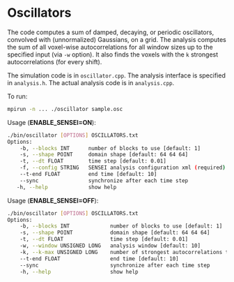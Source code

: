 # Oscillators

The code computes a sum of damped, decaying, or periodic oscillators, convolved
with (unnormalized) Gaussians, on a grid. The analysis computes the sum of all
voxel-wise autocorrelations for all window sizes up to the specified input (via
`-w` option). It also finds the voxels with the `k` strongest autocorrelations
(for every shift).

The simulation code is in `oscillator.cpp`.
The analysis interface is specified in `analysis.h`.
The actual analysis code is in `analysis.cpp`.

To run:
```bash
mpirun -n ... ./oscillator sample.osc
```

Usage (**ENABLE_SENSEI=ON**):
```bash
./bin/oscillator [OPTIONS] OSCILLATORS.txt
Options:
    -b, --blocks INT      number of blocks to use [default: 1]
    -s, --shape POINT     domain shape [default: 64 64 64]
    -t, --dt FLOAT        time step [default: 0.01]
    -f, --config STRING   SENSEI analysis configuration xml (required)
    --t-end FLOAT         end time [default: 10]
    --sync                synchronize after each time step
   -h, --help             show help
```

Usage (**ENABLE_SENSEI=OFF**):
```bash
./bin/oscillator [OPTIONS] OSCILLATORS.txt
Options:
    -b, --blocks INT             number of blocks to use [default: 1]
    -s, --shape POINT            domain shape [default: 64 64 64]
    -t, --dt FLOAT               time step [default: 0.01]
    -w, --window UNSIGNED LONG   analysis window [default: 10]
    -k, --k-max UNSIGNED LONG    number of strongest autocorrelations to report [default: 3]
    --t-end FLOAT                end time [default: 10]
    --sync                       synchronize after each time step
    -h, --help                   show help
```
